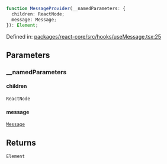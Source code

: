 ```ts
function MessageProvider(__namedParameters: {
  children: ReactNode;
  message: Message;
}): Element;
```

Defined in: [packages/react-core/src/hooks/useMessage.tsx:25](https://github.com/thesysdev/crayon/blob/cbecbe8e16fae54d735cb8e1fe31b72f51300d52/js/packages/react-core/src/hooks/useMessage.tsx#L25)

## Parameters

### \_\_namedParameters

#### children

`ReactNode`

#### message

[`Message`](../type-aliases/Message.md)

## Returns

`Element`

